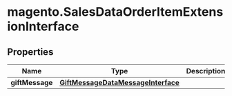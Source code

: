 # magento.SalesDataOrderItemExtensionInterface

## Properties
Name | Type | Description | Notes
------------ | ------------- | ------------- | -------------
**giftMessage** | [**GiftMessageDataMessageInterface**](GiftMessageDataMessageInterface.md) |  | [optional] 


